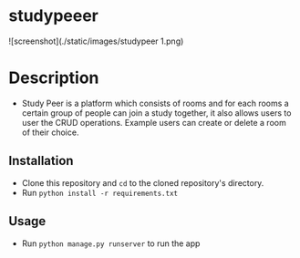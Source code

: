 # studypeeer

![screenshot](./static/images/studypeer 1.png)

# Description
+ Study Peer is a platform which consists of rooms and for each rooms a certain group of people can join a study together, it also allows users to user the CRUD operations. Example users can create or delete a room of their choice.

## Installation

+ Clone this repository and `cd` to the cloned repository's directory.
+ Run `python install -r requirements.txt`

## Usage

+ Run `python manage.py runserver` to run the app
